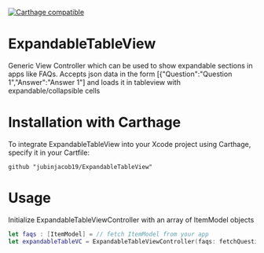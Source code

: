 [![Carthage compatible](https://img.shields.io/badge/Carthage-compatible-4BC51D.svg?style=flat)](https://github.com/Carthage/Carthage)

# ExpandableTableView

Generic View Controller which can be used to show expandable sections in apps like FAQs. Accepts json data in the form [{"Question":"Question 1","Answer":"Answer 1"] and loads it in tableview with expandable/collapsible cells

# Installation with Carthage

To integrate ExpandableTableView into your Xcode project using Carthage, specify it in your Cartfile:
```carthage
github "jubinjacob19/ExpandableTableView"
```

# Usage

Initialize ExpandableTableViewController with an array of ItemModel objects

```swift
let faqs : [ItemModel] = // fetch ItemModel from your app
let expandableTableVC = ExpandableTableViewController(faqs: fetchQuestions())
```
